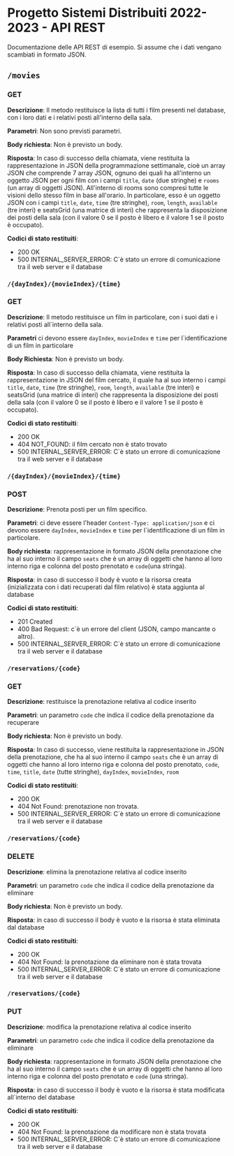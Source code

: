 # Progetto Sistemi Distribuiti 2022-2023 - API REST

Documentazione delle API REST di esempio. Si assume che i dati vengano scambiati in formato JSON.

## `/movies`



### GET

**Descrizione**: Il metodo restituisce la lista di tutti i film presenti nel database, con i loro dati e i relativi posti all'interno della sala.

**Parametri**: Non sono previsti parametri.

**Body richiesta**: Non è previsto un body.

**Risposta**: In caso di successo della chiamata, viene restituita la rappresentazione in JSON della programmazione settimanale, cioè un array JSON che comprende 7 array JSON, ognuno dei quali
ha all'interno un oggetto JSON per ogni film con i campi `title`, `date` (due stringhe) e `rooms` (un array di oggetti JSON). All'interno di rooms sono compresi tutte le
visioni dello stesso film in base all'orario. In particolare, esso è un oggetto JSON con i campi `title`, `date`, `time` (tre stringhe), `room`, `length`, `available` (tre interi)
e seatsGrid (una matrice di interi) che rappresenta la disposizione dei posti della sala (con il valore 0 se il posto è libero e il valore 1 se il posto è occupato).


**Codici di stato restituiti**:

* 200 OK
* 500 INTERNAL_SERVER_ERROR: C`è stato un errore di comunicazione tra il web server e il database


### `/{dayIndex}/{movieIndex}/{time}`

### GET

**Descrizione**: Il metodo restituisce un film in particolare, con i suoi dati e i relativi posti all`interno della sala.

**Parametri** ci devono essere `dayIndex`, `movieIndex` e `time` per l`identificazione di un film in particolare

**Body Richiesta**: Non è previsto un body.

**Risposta**: In caso di successo della chiamata, viene restituita la rappresentazione in JSON del film cercato, il quale ha al suo interno i campi `title`, `date`, `time` (tre stringhe), `room`, `length`, `available` (tre interi) e seatsGrid (una matrice di interi) che rappresenta la disposizione dei posti della sala (con il valore 0 se il posto è libero e il valore 1 se il posto è occupato).

**Codici di stato restituiti**:

* 200 OK
* 404 NOT_FOUND: il film cercato non è stato trovato
* 500 INTERNAL_SERVER_ERROR: C`è stato un errore di comunicazione tra il web server e il database


### `/{dayIndex}/{movieIndex}/{time}`

### POST

**Descrizione**:  Prenota posti per un film specifico.

**Parametri**: ci deve essere l'header `Content-Type: application/json` e ci devono essere `dayIndex`, `movieIndex` e `time` per l`identificazione di un film in particolare.

**Body richiesta**: rappresentazione in formato JSON della prenotazione che ha al suo interno il campo `seats` che è un array di oggetti che hanno al loro interno riga e colonna
del posto prenotato e `code`(una stringa).

**Risposta**: in caso di successo il body è vuoto e la risorsa creata (inizializzata con i dati recuperati dal film relativo) è stata aggiunta al database

**Codici di stato restituiti**:

* 201 Created
* 400 Bad Request: c`è un errore del client (JSON, campo mancante o altro).
* 500 INTERNAL_SERVER_ERROR: C`è stato un errore di comunicazione tra il web server e il database



### `/reservations/{code}`

### GET

**Descrizione**: restituisce la prenotazione relativa al codice inserito

**Parametri**: un parametro `code` che indica il codice della prenotazione da recuperare

**Body richiesta**: Non è previsto un body.

**Risposta**: In caso di successo, viene restituita la rappresentazione in JSON della prenotazione, che ha al suo interno il campo `seats` che è un array di oggetti che hanno al loro interno riga e colonna del posto prenotato, `code`, `time`, `title`, `date` (tutte stringhe), `dayIndex`, `movieIndex`, `room`

**Codici di stato restituiti**:

* 200 OK
* 404 Not Found: prenotazione non trovata.
* 500 INTERNAL_SERVER_ERROR: C`è stato un errore di comunicazione tra il web server e il database


### `/reservations/{code}`

### DELETE

**Descrizione**: elimina la prenotazione relativa al codice inserito

**Parametri**: un parametro `code` che indica il codice della prenotazione da eliminare

**Body richiesta**: Non è previsto un body.

**Risposta**: in caso di successo il body è vuoto e la risorsa è stata eliminata dal database

**Codici di stato restituiti**:

* 200 OK
* 404 Not Found: la prenotazione da eliminare non è stata trovata
* 500 INTERNAL_SERVER_ERROR: C`è stato un errore di comunicazione tra il web server e il database


### `/reservations/{code}`

### PUT

**Descrizione**: modifica la prenotazione relativa al codice inserito

**Parametri**: un parametro `code` che indica il codice della prenotazione da eliminare

**Body richiesta**: rappresentazione in formato JSON della prenotazione che ha al suo interno il campo `seats` che è un array di oggetti che hanno al loro interno riga e colonna
del posto prenotato e `code` (una stringa).

**Risposta**: in caso di successo il body è vuoto e la risorsa è stata modificata all`interno del database

**Codici di stato restituiti**:

* 200 OK
* 404 Not Found: la prenotazione da modificare non è stata trovata
* 500 INTERNAL_SERVER_ERROR: C`è stato un errore di comunicazione tra il web server e il database
